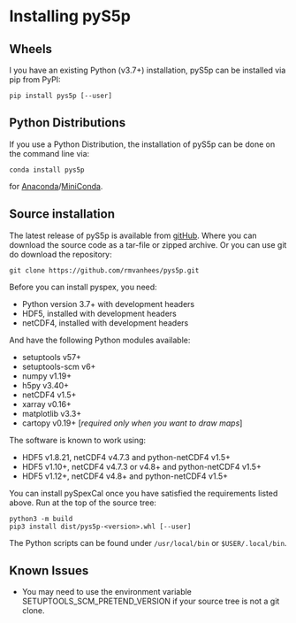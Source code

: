Installing pyS5p
================

Wheels
------
I you have an existing Python (v3.7+) installation, pyS5p can be installed
via pip from PyPI:

    pip install pys5p [--user]


Python Distributions
--------------------
If you use a Python Distribution, the installation of pyS5p can be done on
the command line via:

    conda install pys5p

for [Anaconda](https://www.anaconda.com/)/[MiniConda](http://conda.pydata.org/miniconda.html).


Source installation
--------------------

The latest release of pyS5p is available from
[gitHub](https://github.com/rmvanhees/pys5p).
Where you can download the source code as a tar-file or zipped archive.
Or you can use git do download the repository:

    git clone https://github.com/rmvanhees/pys5p.git

Before you can install pyspex, you need:

 * Python version 3.7+ with development headers
 * HDF5, installed with development headers
 * netCDF4, installed with development headers

And have the following Python modules available:

 * setuptools v57+
 * setuptools-scm v6+
 * numpy v1.19+
 * h5py v3.40+
 * netCDF4 v1.5+
 * xarray v0.16+
 * matplotlib v3.3+
 * cartopy v0.19+ [*required only when you want to draw maps*]

The software is known to work using:

 * HDF5 v1.8.21, netCDF4 v4.7.3 and python-netCDF4 v1.5+
 * HDF5 v1.10+, netCDF4 v4.7.3 or v4.8+ and python-netCDF4 v1.5+
 * HDF5 v1.12+, netCDF4 v4.8+ and python-netCDF4 v1.5+

You can install pySpexCal once you have satisfied the requirements listed above.
Run at the top of the source tree:

    python3 -m build  
    pip3 install dist/pys5p-<version>.whl [--user]

The Python scripts can be found under `/usr/local/bin` or `$USER/.local/bin`.


Known Issues
------------

* You may need to use the environment variable SETUPTOOLS\_SCM\_PRETEND\_VERSION
if your source tree is not a git clone.
